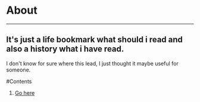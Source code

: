 # About
---
## It's just a life bookmark what should i read and also a history what i have read.
I don't know for sure where this lead, I just thought it maybe useful for someone.

#Contents
1. [Go here](https://github.com/brutalcrozt/TR_KBP/tree/master/bookmark "bookmark folder")
